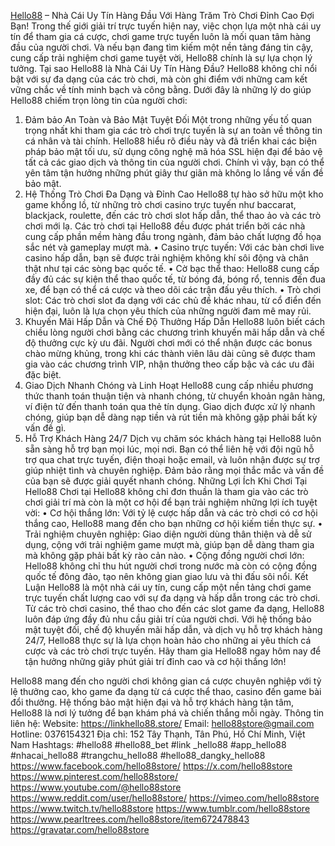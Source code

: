 [Hello88](https://linkhello88.store/) – Nhà Cái Uy Tín Hàng Đầu Với Hàng Trăm Trò Chơi Đỉnh Cao Đợi Bạn!
Trong thế giới giải trí trực tuyến hiện nay, việc chọn lựa một nhà cái uy tín để tham gia cá cược, chơi game trực tuyến luôn là mối quan tâm hàng đầu của người chơi. Và nếu bạn đang tìm kiếm một nền tảng đáng tin cậy, cung cấp trải nghiệm chơi game tuyệt vời, Hello88 chính là sự lựa chọn lý tưởng.
Tại sao Hello88 là Nhà Cái Uy Tín Hàng Đầu?
Hello88 không chỉ nổi bật với sự đa dạng của các trò chơi, mà còn ghi điểm với những cam kết vững chắc về tính minh bạch và công bằng. Dưới đây là những lý do giúp Hello88 chiếm trọn lòng tin của người chơi:
1. Đảm bảo An Toàn và Bảo Mật Tuyệt Đối
Một trong những yếu tố quan trọng nhất khi tham gia các trò chơi trực tuyến là sự an toàn về thông tin cá nhân và tài chính. Hello88 hiểu rõ điều này và đã triển khai các biện pháp bảo mật tối ưu, sử dụng công nghệ mã hóa SSL hiện đại để bảo vệ tất cả các giao dịch và thông tin của người chơi. Chính vì vậy, bạn có thể yên tâm tận hưởng những phút giây thư giãn mà không lo lắng về vấn đề bảo mật.
2. Hệ Thống Trò Chơi Đa Dạng và Đỉnh Cao
Hello88 tự hào sở hữu một kho game khổng lồ, từ những trò chơi casino trực tuyến như baccarat, blackjack, roulette, đến các trò chơi slot hấp dẫn, thể thao ảo và các trò chơi mới lạ. Các trò chơi tại Hello88 đều được phát triển bởi các nhà cung cấp phần mềm hàng đầu trong ngành, đảm bảo chất lượng đồ họa sắc nét và gameplay mượt mà.
•	Casino trực tuyến: Với các bàn chơi live casino hấp dẫn, bạn sẽ được trải nghiệm không khí sôi động và chân thật như tại các sòng bạc quốc tế.
•	Cờ bạc thể thao: Hello88 cung cấp đầy đủ các sự kiện thể thao quốc tế, từ bóng đá, bóng rổ, tennis đến đua xe, để bạn có thể cá cược và theo dõi các trận đấu yêu thích.
•	Trò chơi slot: Các trò chơi slot đa dạng với các chủ đề khác nhau, từ cổ điển đến hiện đại, luôn là lựa chọn yêu thích của những người đam mê may rủi.
3. Khuyến Mãi Hấp Dẫn và Chế Độ Thưởng Hấp Dẫn
Hello88 luôn biết cách chiều lòng người chơi bằng các chương trình khuyến mãi hấp dẫn và chế độ thưởng cực kỳ ưu đãi. Người chơi mới có thể nhận được các bonus chào mừng khủng, trong khi các thành viên lâu dài cũng sẽ được tham gia vào các chương trình VIP, nhận thưởng theo cấp bậc và các ưu đãi đặc biệt.
4. Giao Dịch Nhanh Chóng và Linh Hoạt
Hello88 cung cấp nhiều phương thức thanh toán thuận tiện và nhanh chóng, từ chuyển khoản ngân hàng, ví điện tử đến thanh toán qua thẻ tín dụng. Giao dịch được xử lý nhanh chóng, giúp bạn dễ dàng nạp tiền và rút tiền mà không gặp phải bất kỳ vấn đề gì.
5. Hỗ Trợ Khách Hàng 24/7
Dịch vụ chăm sóc khách hàng tại Hello88 luôn sẵn sàng hỗ trợ bạn mọi lúc, mọi nơi. Bạn có thể liên hệ với đội ngũ hỗ trợ qua chat trực tuyến, điện thoại hoặc email, và luôn nhận được sự trợ giúp nhiệt tình và chuyên nghiệp. Đảm bảo rằng mọi thắc mắc và vấn đề của bạn sẽ được giải quyết nhanh chóng.
Những Lợi Ích Khi Chơi Tại Hello88
Chơi tại Hello88 không chỉ đơn thuần là tham gia vào các trò chơi giải trí mà còn là một cơ hội để bạn trải nghiệm những lợi ích tuyệt vời:
•	Cơ hội thắng lớn: Với tỷ lệ cược hấp dẫn và các trò chơi có cơ hội thắng cao, Hello88 mang đến cho bạn những cơ hội kiếm tiền thực sự.
•	Trải nghiệm chuyên nghiệp: Giao diện người dùng thân thiện và dễ sử dụng, cộng với trải nghiệm game mượt mà, giúp bạn dễ dàng tham gia mà không gặp phải bất kỳ rào cản nào.
•	Cộng đồng người chơi lớn: Hello88 không chỉ thu hút người chơi trong nước mà còn có cộng đồng quốc tế đông đảo, tạo nên không gian giao lưu và thi đấu sôi nổi.
Kết Luận
Hello88 là một nhà cái uy tín, cung cấp một nền tảng chơi game trực tuyến chất lượng cao với sự đa dạng và hấp dẫn trong các trò chơi. Từ các trò chơi casino, thể thao cho đến các slot game đa dạng, Hello88 luôn đáp ứng đầy đủ nhu cầu giải trí của người chơi. Với hệ thống bảo mật tuyệt đối, chế độ khuyến mãi hấp dẫn, và dịch vụ hỗ trợ khách hàng 24/7, Hello88 thực sự là lựa chọn hoàn hảo cho những ai yêu thích cá cược và các trò chơi trực tuyến.
Hãy tham gia Hello88 ngay hôm nay để tận hưởng những giây phút giải trí đỉnh cao và cơ hội thắng lớn!

Hello88 mang đến cho người chơi không gian cá cược chuyên nghiệp với tỷ lệ thưởng cao, kho game đa dạng từ cá cược thể thao, casino đến game bài đổi thưởng. Hệ thống bảo mật hiện đại và hỗ trợ khách hàng tận tâm, Hello88 là nơi lý tưởng để bạn khám phá và chiến thắng mỗi ngày.
Thông tin liên hệ:
Website: https://linkhello88.store/
Email: hello88store@gmail.com
Hotline: 0376154321
Địa chỉ: 152 Tây Thạnh, Tân Phú, Hồ Chí Minh, Việt Nam
Hashtags: #hello88 #hello88_bet #link _hello88 #app_hello88 #nhacai_hello88 #trangchu_hello88 #hello88_dangky_hello88
https://www.facebook.com/hello88store/
https://x.com/hello88store
https://www.pinterest.com/hello88store/
https://www.youtube.com/@hello88store
https://www.reddit.com/user/hello88store/
https://vimeo.com/hello88store
https://www.twitch.tv/hello88store
https://www.tumblr.com/hello88store
https://www.pearltrees.com/hello88store/item672478843
https://gravatar.com/hello88store
